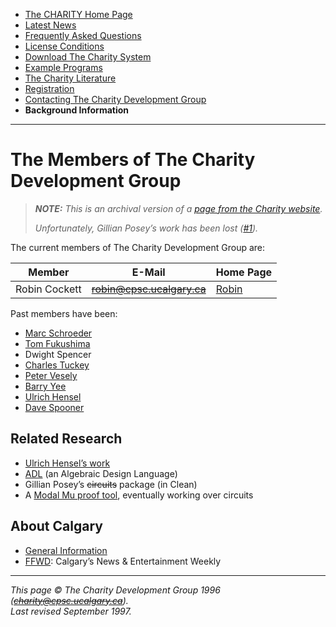 * [The CHARITY Home Page](README.md)
* [Latest News](news.md)
* [Frequently Asked Questions](faq.md)
* [License Conditions](license.md)
* [Download The Charity System](system.md)
* [Example Programs](examples.md)
* [The Charity Literature](literature.md)
* [Registration](register.md)
* [Contacting The Charity Development Group](contact.md)
* **Background Information**

---


The Members of The Charity Development Group
============================================

> _**NOTE:**  This is an archival version of a [page from the Charity website](http://pll.cpsc.ucalgary.ca/charity1/www/background.html)._
>
> _Unfortunately, Gillian Posey’s work has been lost ([#1](https://github.com/mietek/charity-language/issues/1))._


The current members of The Charity Development Group are:

Member        | E-Mail                     | Home Page
--------------|----------------------------|------------------
Robin Cockett | ~~robin@cpsc.ucalgary.ca~~ | [Robin](cockett.md)

Past members have been:

* [Marc Schroeder](schroeder.md)
* [Tom Fukushima](fukushima.md)
* Dwight Spencer
* [Charles Tuckey](tuckey.md)
* [Peter Vesely](vesely.md)
* [Barry Yee](yee.md)
* [Ulrich Hensel](hensel.md)
* [Dave Spooner](spooner.md)


Related Research
----------------

* [Ulrich Hensel’s work](http://web.archive.org/web/*/http://wwwtcs.inf.tu-dresden.de/~hensel)
* [ADL](http://web.archive.org/web/*/http://www.sunlabs.com/research/adl/) (an Algebraic Design Language)
* Gillian Posey’s ~~circuits~~ package (in Clean)
* A [Modal Mu proof tool](model-checking.md), eventually working over circuits


About Calgary
-------------

* [General Information](http://www.discovercalgary.com/Calgary/)
* [FFWD](http://web.archive.org/web/*/http://www.greatwest.ca/ffwd): Calgary’s News & Entertainment Weekly


---

_This page © The Charity Development Group 1996 (~~charity@cpsc.ucalgary.ca~~)._  
_Last revised September 1997._
